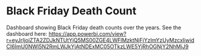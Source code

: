 # Black Friday Death Count
Dashboard showing Black Friday death counts over the years.
See the dashboard here:
https://app.powerbi.com/view?r=eyJrIjoiZTA2ZDJkNTUtYjQ5MS00ZGE4LWFlMzktNjFjYzlmYzUyMzcxIiwidCI6ImU0NWI5N2RmLWJkYjAtNDExMC05OTkzLWE5YjRhOGNjY2NhMiJ9
